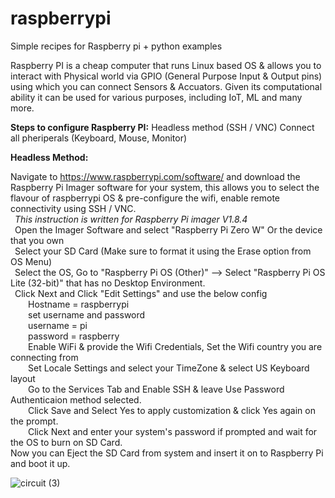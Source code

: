# raspberrypi

Simple recipes for Raspberry pi + python examples

Raspberry PI is a cheap computer that runs Linux based OS & allows you to interact with Physical world via GPIO (General Purpose Input & Output pins) using which you can connect Sensors & Accuators. Given its computational ability it can be used for various purposes, including IoT, ML and many more.

**Steps to configure Raspberry PI:**
  Headless method (SSH / VNC)
  Connect all pheriperals (Keyboard, Mouse, Monitor)

**Headless Method:** 

Navigate to https://www.raspberrypi.com/software/ and download the Raspberry Pi Imager software for your system, this allows you to select the flavour of raspberrypi OS & pre-configure the wifi, enable remote connectivity using SSH / VNC. <br> 
     &ensp;_This instruction is written for Raspberry Pi imager V1.8.4_ <br> 
     &ensp;Open the Imager Software and select "Raspberry Pi Zero W" Or the device that you own <br> 
     &ensp;Select your SD Card (Make sure to format it using the Erase option from OS Menu) <br> 
     &ensp;Select the OS, Go to "Raspberry Pi OS (Other)" --> Select "Raspberry Pi OS Lite (32-bit)" that has no Desktop Environment. <br> 
     &ensp;Click Next and Click "Edit Settings" and use the below config <br> 
&ensp;&ensp;&ensp;&ensp;Hostname = raspberrypi <br> 
&ensp;&ensp;&ensp;&ensp;set username and password <br> 
&ensp;&ensp;&ensp;&ensp;username = pi <br> 
&ensp;&ensp;&ensp;&ensp;password = raspberry <br> 
&ensp;&ensp;&ensp;&ensp;Enable WiFi & provide the Wifi Credentials, Set the Wifi country you are connecting from <br> 
&ensp;&ensp;&ensp;&ensp;Set Locale Settings and select your TimeZone & select US Keyboard layout <br> 
&ensp;&ensp;&ensp;&ensp;Go to the Services Tab and Enable SSH & leave Use Password Authenticaion method selected. <br> 
&ensp;&ensp;&ensp;&ensp;Click Save and Select Yes to apply customization & click Yes again on the prompt. <br> 
&ensp;&ensp;&ensp;&ensp;Click Next and enter your system's password if prompted and wait for the OS to burn on SD Card. <br> 
     Now you can Eject the SD Card from system and insert it on to Raspberry Pi and boot it up. <br> 
     
  

![circuit (3)](https://github.com/sreeramtkd/raspberrypi/assets/25638554/067811ea-2c3a-4706-b35d-34977430606f)
